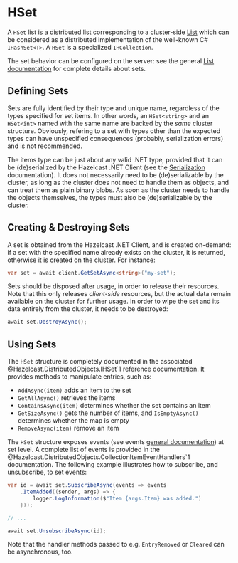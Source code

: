 # HSet

A `HSet` list is a distributed list corresponding to a cluster-side [List](https://docs.hazelcast.com/hazelcast/latest/data-structures/set) which can be considered as a distributed implementation of the well-known C# `IHashSet<T>`. A `HSet` is a specialized `IHCollection`.

The set behavior can be configured on the server: see the general [List documentation](https://docs.hazelcast.com/hazelcast/latest/data-structures/set) for complete details about sets.

## Defining Sets

Sets are fully identified by their type and unique name, regardless of the types specified for set items. In other words, an `HSet<string>` and an `HSet<int>` named with the same name are backed by the *same* cluster structure. Obviously, refering to a set with types other than the expected types can have unspecified consequences (probably, serialization errors) and is not recommended.

The items type can be just about any valid .NET type, provided that it can be (de)serialized by the Hazelcast .NET Client (see the [Serialization](../serialization.md) documentation). It does not necessarily need to be (de)serializable by the cluster, as long as the cluster does not need to handle them as objects, and can treat them as plain binary blobs. As soon as the cluster needs to handle the objects themselves, the types must also be (de)serializable by the cluster.

## Creating & Destroying Sets

A set is obtained from the Hazelcast .NET Client, and is created on-demand: if a set with the specified name already exists on the cluster, it is returned, otherwise it is created on the cluster. For instance:

```csharp
var set = await client.GetSetAsync<string>("my-set");
```

Sets should be disposed after usage, in order to release their resources. Note that this only releases *client-side* resources, but the actual data remain available on the cluster for further usage. In order to wipe the set and its data entirely from the cluster, it needs to be destroyed:

```csharp
await set.DestroyAsync();
```

## Using Sets

The `HSet` structure is completely documented in the associated @Hazelcast.DistributedObjects.IHSet`1 reference documentation. It provides methods to manipulate entries, such as:

* `AddAsync(item)` adds an item to the set
* `GetAllAsync()` retrieves the items
* `ContainsAsync(item)` determines whether the set contains an item
* `GetSizeAsync()` gets the number of items, and `IsEmptyAsync()` determines whether the map is empty
* `RemoveAsync(item)` remove an item

The `HSet` structure exposes events (see events [general documentation](../events.md)) at set level. A complete list of events is provided in the @Hazelcast.DistributedObjects.CollectionItemEventHandlers`1 documentation. The following example illustrates how to subscribe, and unsubscribe, to set events:

```csharp
var id = await set.SubscribeAsync(events => events
    .ItemAdded((sender, args) => {
        logger.LogInformation($"Item {args.Item} was added.")
    }));

// ...

await set.UnsubscribeAsync(id);
```

Note that the handler methods passed to e.g. `EntryRemoved` or `Cleared` can be asynchronous, too.

